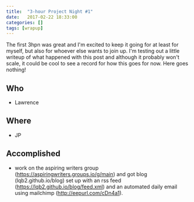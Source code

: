 ```yaml
---
title:  "3-hour Project Night #1"
date:   2017-02-22 18:33:00
categories: []
tags: [wrapup]
---
```


The first 3hpn was great and I'm excited to keep it going for at least for myself, but also for whoever else wants to join up. I'm testing out a little writeup of what happened with this post and although it probably won't scale, it could be cool to see a record for how this goes for now. Here goes nothing!

## Who

* Lawrence

## Where

* JP

## Accomplished

* work on the aspiring writers group (https://aspiringwriters.groups.io/g/main) and got blog (lqb2.github.io/blog) set up with an rss feed (https://lqb2.github.io/blog/feed.xml) and an automated daily email using mailchimp (http://eepurl.com/cDn4a1).
